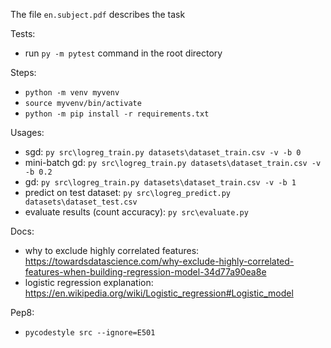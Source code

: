 The file `en.subject.pdf` describes the task

Tests:
- run `py -m pytest` command in the root directory

Steps:
- `python -m venv myvenv`
- `source myvenv/bin/activate`
- `python -m pip install -r requirements.txt`

Usages:
- sgd: `py src\logreg_train.py datasets\dataset_train.csv -v -b 0`
- mini-batch gd: `py src\logreg_train.py datasets\dataset_train.csv -v -b 0.2`
- gd: `py src\logreg_train.py datasets\dataset_train.csv -v -b 1`
- predict on test dataset: `py src\logreg_predict.py datasets\dataset_test.csv`
- evaluate results (count accuracy): `py src\evaluate.py`

Docs:
- why to exclude highly correlated features: https://towardsdatascience.com/why-exclude-highly-correlated-features-when-building-regression-model-34d77a90ea8e
- logistic regression explanation: https://en.wikipedia.org/wiki/Logistic_regression#Logistic_model

Pep8:
- `pycodestyle src --ignore=E501`
